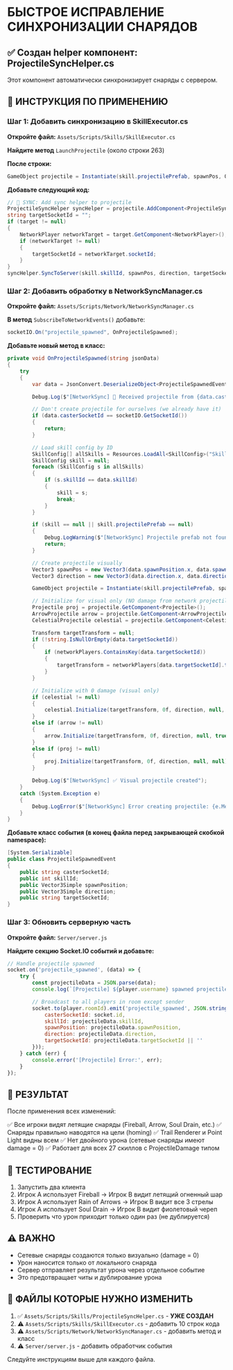 # БЫСТРОЕ ИСПРАВЛЕНИЕ СИНХРОНИЗАЦИИ СНАРЯДОВ

## ✅ Создан helper компонент: ProjectileSyncHelper.cs

Этот компонент автоматически синхронизирует снаряды с сервером.

## 📝 ИНСТРУКЦИЯ ПО ПРИМЕНЕНИЮ

### Шаг 1: Добавить синхронизацию в SkillExecutor.cs

**Откройте файл:** `Assets/Scripts/Skills/SkillExecutor.cs`

**Найдите метод** `LaunchProjectile` (около строки 263)

**После строки:**
```csharp
GameObject projectile = Instantiate(skill.projectilePrefab, spawnPos, Quaternion.LookRotation(direction));
```

**Добавьте следующий код:**
```csharp
// 🚀 SYNC: Add sync helper to projectile
ProjectileSyncHelper syncHelper = projectile.AddComponent<ProjectileSyncHelper>();
string targetSocketId = "";
if (target != null)
{
    NetworkPlayer networkTarget = target.GetComponent<NetworkPlayer>();
    if (networkTarget != null)
    {
        targetSocketId = networkTarget.socketId;
    }
}
syncHelper.SyncToServer(skill.skillId, spawnPos, direction, targetSocketId);
```

### Шаг 2: Добавить обработку в NetworkSyncManager.cs

**Откройте файл:** `Assets/Scripts/Network/NetworkSyncManager.cs`

**В метод** `SubscribeToNetworkEvents()` добавьте:
```csharp
socketIO.On("projectile_spawned", OnProjectileSpawned);
```

**Добавьте новый метод в класс:**
```csharp
private void OnProjectileSpawned(string jsonData)
{
    try
    {
        var data = JsonConvert.DeserializeObject<ProjectileSpawnedEvent>(jsonData);

        Debug.Log($"[NetworkSync] 🚀 Received projectile from {data.casterSocketId}: skillId={data.skillId}");

        // Don't create projectile for ourselves (we already have it)
        if (data.casterSocketId == socketIO.GetSocketId())
        {
            return;
        }

        // Load skill config by ID
        SkillConfig[] allSkills = Resources.LoadAll<SkillConfig>("Skills");
        SkillConfig skill = null;
        foreach (SkillConfig s in allSkills)
        {
            if (s.skillId == data.skillId)
            {
                skill = s;
                break;
            }
        }

        if (skill == null || skill.projectilePrefab == null)
        {
            Debug.LogWarning($"[NetworkSync] Projectile prefab not found for skillId={data.skillId}");
            return;
        }

        // Create projectile visually
        Vector3 spawnPos = new Vector3(data.spawnPosition.x, data.spawnPosition.y, data.spawnPosition.z);
        Vector3 direction = new Vector3(data.direction.x, data.direction.y, data.direction.z);

        GameObject projectile = Instantiate(skill.projectilePrefab, spawnPos, Quaternion.LookRotation(direction));

        // Initialize for visual only (NO damage from network projectiles)
        Projectile proj = projectile.GetComponent<Projectile>();
        ArrowProjectile arrow = projectile.GetComponent<ArrowProjectile>();
        CelestialProjectile celestial = projectile.GetComponent<CelestialProjectile>();

        Transform targetTransform = null;
        if (!string.IsNullOrEmpty(data.targetSocketId))
        {
            if (networkPlayers.ContainsKey(data.targetSocketId))
            {
                targetTransform = networkPlayers[data.targetSocketId].transform;
            }
        }

        // Initialize with 0 damage (visual only)
        if (celestial != null)
        {
            celestial.Initialize(targetTransform, 0f, direction, null, null, true, false);
        }
        else if (arrow != null)
        {
            arrow.Initialize(targetTransform, 0f, direction, null, true, false);
        }
        else if (proj != null)
        {
            proj.Initialize(targetTransform, 0f, direction, null, null);
        }

        Debug.Log($"[NetworkSync] ✅ Visual projectile created");
    }
    catch (System.Exception e)
    {
        Debug.LogError($"[NetworkSync] Error creating projectile: {e.Message}");
    }
}
```

**Добавьте класс события (в конец файла перед закрывающей скобкой namespace):**
```csharp
[System.Serializable]
public class ProjectileSpawnedEvent
{
    public string casterSocketId;
    public int skillId;
    public Vector3Simple spawnPosition;
    public Vector3Simple direction;
    public string targetSocketId;
}
```

### Шаг 3: Обновить серверную часть

**Откройте файл:** `Server/server.js`

**Найдите секцию Socket.IO событий и добавьте:**
```javascript
// Handle projectile spawned
socket.on('projectile_spawned', (data) => {
    try {
        const projectileData = JSON.parse(data);
        console.log(`[Projectile] ${player.username} spawned projectile: skillId=${projectileData.skillId}`);

        // Broadcast to all players in room except sender
        socket.to(player.roomId).emit('projectile_spawned', JSON.stringify({
            casterSocketId: socket.id,
            skillId: projectileData.skillId,
            spawnPosition: projectileData.spawnPosition,
            direction: projectileData.direction,
            targetSocketId: projectileData.targetSocketId || ''
        }));
    } catch (err) {
        console.error('[Projectile] Error:', err);
    }
});
```

## 🎯 РЕЗУЛЬТАТ

После применения всех изменений:

✅ Все игроки видят летящие снаряды (Fireball, Arrow, Soul Drain, etc.)
✅ Снаряды правильно наводятся на цели (homing)
✅ Trail Renderer и Point Light видны всем
✅ Нет двойного урона (сетевые снаряды имеют damage = 0)
✅ Работает для всех 27 скиллов с ProjectileDamage типом

## 🧪 ТЕСТИРОВАНИЕ

1. Запустить два клиента
2. Игрок A использует Fireball → Игрок B видит летящий огненный шар
3. Игрок A использует Rain of Arrows → Игрок B видит все 3 стрелы
4. Игрок A использует Soul Drain → Игрок B видит фиолетовый череп
5. Проверить что урон приходит только один раз (не дублируется)

## ⚠️ ВАЖНО

- Сетевые снаряды создаются только визуально (damage = 0)
- Урон наносится только от локального снаряда
- Сервер отправляет результат урона через отдельное событие
- Это предотвращает читы и дублирование урона

## 📁 ФАЙЛЫ КОТОРЫЕ НУЖНО ИЗМЕНИТЬ

1. ✅ `Assets/Scripts/Skills/ProjectileSyncHelper.cs` - **УЖЕ СОЗДАН**
2. ⚠️ `Assets/Scripts/Skills/SkillExecutor.cs` - добавить 10 строк кода
3. ⚠️ `Assets/Scripts/Network/NetworkSyncManager.cs` - добавить метод и класс
4. ⚠️ `Server/server.js` - добавить обработчик события

Следуйте инструкциям выше для каждого файла.
